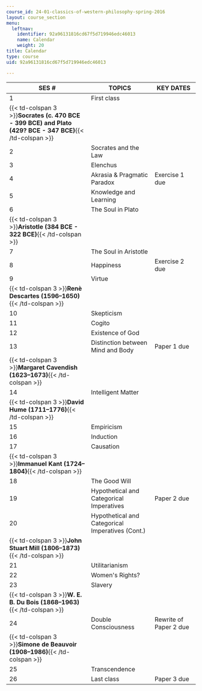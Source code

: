 ```yaml
---
course_id: 24-01-classics-of-western-philosophy-spring-2016
layout: course_section
menu:
  leftnav:
    identifier: 92a96131816cd67f5d719946edc46013
    name: Calendar
    weight: 20
title: Calendar
type: course
uid: 92a96131816cd67f5d719946edc46013

---
```


| SES # | TOPICS | KEY DATES |
| --- | --- | --- |
| 1 | First class | &nbsp; |
| {{< td-colspan 3 >}}**Socrates (c. 470 BCE - 399 BCE) and Plato (429? BCE - 347 BCE)**{{< /td-colspan >}} |||
| 2 | Socrates and the Law | &nbsp; |
| 3 | Elenchus | &nbsp; |
| 4 | Akrasia & Pragmatic Paradox | Exercise 1 due |
| 5 | Knowledge and Learning | &nbsp; |
| 6 | The Soul in Plato | &nbsp; |
| {{< td-colspan 3 >}}**Aristotle (384 BCE - 322 BCE)**{{< /td-colspan >}} |||
| 7 | The Soul in Aristotle | &nbsp; |
| 8 | Happiness | Exercise 2 due |
| 9 | Virtue | &nbsp; |
| {{< td-colspan 3 >}}**Renè Descartes (1596–1650)**{{< /td-colspan >}} |||
| 10 | Skepticism | &nbsp; |
| 11 | Cogito | &nbsp; |
| 12 | Existence of God | &nbsp; |
| 13 | Distinction between Mind and Body | Paper 1 due |
| {{< td-colspan 3 >}}**Margaret Cavendish (1623–1673)**{{< /td-colspan >}} |||
| 14 | Intelligent Matter | &nbsp; |
| {{< td-colspan 3 >}}**David Hume (1711–1776)**{{< /td-colspan >}} |||
| 15 | Empiricism | &nbsp; |
| 16 | Induction | &nbsp; |
| 17 | Causation | &nbsp; |
| {{< td-colspan 3 >}}**Immanuel Kant (1724–1804)**{{< /td-colspan >}} |||
| 18 | The Good Will | &nbsp; |
| 19 | Hypothetical and Categorical Imperatives | Paper 2 due |
| 20 | Hypothetical and Categorical Imperatives (Cont.) | &nbsp; |
| {{< td-colspan 3 >}}**John Stuart Mill (1806–1873)**{{< /td-colspan >}} |||
| 21 | Utilitarianism | &nbsp; |
| 22 | Women's Rights? | &nbsp; |
| 23 | Slavery | &nbsp; |
| {{< td-colspan 3 >}}**W. E. B. Du Bois (1868–1963)**{{< /td-colspan >}} |||
| 24 | Double Consciousness | Rewrite of Paper 2 due |
| {{< td-colspan 3 >}}**Simone de Beauvoir (1908–1986)**{{< /td-colspan >}} |||
| 25 | Transcendence | &nbsp; |
| 26 | Last class | Paper 3 due